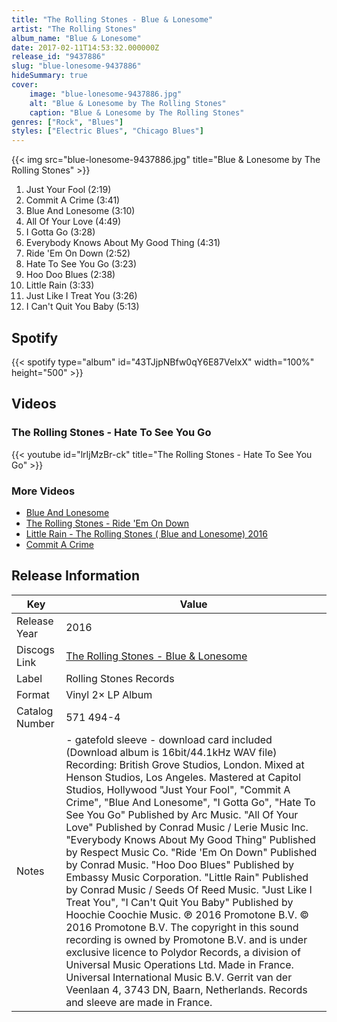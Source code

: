 ```yaml
---
title: "The Rolling Stones - Blue & Lonesome"
artist: "The Rolling Stones"
album_name: "Blue & Lonesome"
date: 2017-02-11T14:53:32.000000Z
release_id: "9437886"
slug: "blue-lonesome-9437886"
hideSummary: true
cover:
    image: "blue-lonesome-9437886.jpg"
    alt: "Blue & Lonesome by The Rolling Stones"
    caption: "Blue & Lonesome by The Rolling Stones"
genres: ["Rock", "Blues"]
styles: ["Electric Blues", "Chicago Blues"]
---
```


{{< img src="blue-lonesome-9437886.jpg" title="Blue & Lonesome by The Rolling Stones" >}}

<!-- section break -->

1. Just Your Fool (2:19)
2. Commit A Crime (3:41)
3. Blue And Lonesome (3:10)
4. All Of Your Love (4:49)
5. I Gotta Go (3:28)
6. Everybody Knows About My Good Thing (4:31)
7. Ride 'Em On Down (2:52)
8. Hate To See You Go (3:23)
9. Hoo Doo Blues (2:38)
10. Little Rain (3:33)
11. Just Like I Treat You (3:26)
12. I Can't Quit You Baby (5:13)

<!-- section break -->


## Spotify
{{< spotify type="album" id="43TJjpNBfw0qY6E87VeIxX" width="100%" height="500" >}}



## Videos
### The Rolling Stones - Hate To See You Go
{{< youtube id="lrIjMzBr-ck" title="The Rolling Stones - Hate To See You Go" >}}<br>

### More Videos

- [Blue And Lonesome](https://www.youtube.com/watch?v=iDCKiJkHAQ4)
- [The Rolling Stones - Ride 'Em On Down](https://www.youtube.com/watch?v=qEuV82GqQnE)
- [Little Rain - The Rolling Stones ( Blue and Lonesome) 2016](https://www.youtube.com/watch?v=deut9JCpCME)
- [Commit A Crime](https://www.youtube.com/watch?v=f0sHUyYIyuY)


## Release Information
|  Key           | Value                                                |
| ---------------| ---------------------------------------------------- |
| Release Year   | 2016                                   |
| Discogs Link   | [The Rolling Stones - Blue & Lonesome](https://www.discogs.com/release/9437886-Rolling-Stones-Blue-Lonesome) |
| Label          | Rolling Stones Records |
| Format         | Vinyl 2× LP Album |
| Catalog Number | 571 494-4 |
| Notes | - gatefold sleeve - download card included (Download album is 16bit/44.1kHz WAV file)  Recording: British Grove Studios, London. Mixed at Henson Studios, Los Angeles. Mastered at Capitol Studios, Hollywood  "Just Your Fool", "Commit A Crime", "Blue And Lonesome", "I Gotta Go", "Hate To See You Go" Published by Arc Music.  "All Of Your Love" Published by Conrad Music / Lerie Music Inc.  "Everybody Knows About My Good Thing" Published by Respect Music Co.  "Ride 'Em On Down" Published by Conrad Music.  "Hoo Doo Blues" Published by Embassy Music Corporation.  "Little Rain" Published by Conrad Music / Seeds Of Reed Music.  "Just Like I Treat You", "I Can't Quit You Baby" Published by Hoochie Coochie Music.  ℗ 2016 Promotone B.V. © 2016 Promotone B.V. The copyright in this sound recording is owned by Promotone B.V. and is under exclusive licence to Polydor Records, a division of Universal Music Operations Ltd. Made in France. Universal International Music B.V. Gerrit van der Veenlaan 4, 3743 DN, Baarn, Netherlands.  Records and sleeve are made in France. |